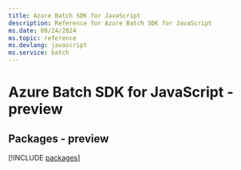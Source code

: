```yaml
---
title: Azure Batch SDK for JavaScript
description: Reference for Azure Batch SDK for JavaScript
ms.date: 09/24/2024
ms.topic: reference
ms.devlang: javascript
ms.service: batch
---
```

# Azure Batch SDK for JavaScript - preview
## Packages - preview
[!INCLUDE [packages](batch-index.md)]